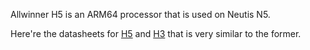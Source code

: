 Allwinner H5 is an ARM64 processor that is used on Neutis N5.

Here're the datasheets for [H5]() and [H3]() that is very similar to the former.
